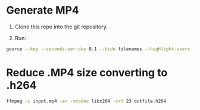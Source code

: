 # Generate MP4

1. Clone this repo into the git repository.

2. Run:
```sh
gource --key --seconds-per-day 0.1 --hide filenames --highlight-users --user-image-dir gitusers --user-scale 5 --background-image "gitusers/background.jpg" --title "Rôgga Sales Force" --auto-skip-seconds 1 --padding 1.3 -1280x720 -o - | ffmpeg -y -r 60 -f image2pipe -vcodec ppm -i - -vcodec libx264 -preset ultrafast -pix_fmt yuv420p -crf 1 -threads 0 -bf 0 input.mp4
```

# Reduce .MP4 size converting to .h264

```sh
ffmpeg -i input.mp4 -an -vcodec libx264 -crf 23 outfile.h264
```
